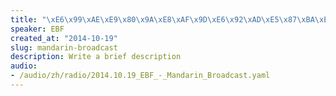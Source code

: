 ```yaml
--- 
title: "\xE6\x99\xAE\xE9\x80\x9A\xE8\xAF\x9D\xE6\x92\xAD\xE5\x87\xBA\xE7\x9A\x842014\xE5\xB9\xB410\xE6\x9C\x8819\xE6\x97\xA5"
speaker: EBF
created_at: "2014-10-19"
slug: mandarin-broadcast
description: Write a brief description
audio: 
- /audio/zh/radio/2014.10.19_EBF_-_Mandarin_Broadcast.yaml
---
```

